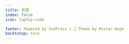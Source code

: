 ```yaml
---
title: 资源
index: false
icon: laptop-code

footer: Powered by VuePress | 🌈 Theme by Mister-Hope
backtotop: ture
---
```

<Catalog />
